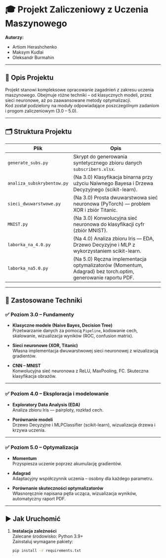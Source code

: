 # 🎓 Projekt Zaliczeniowy z Uczenia Maszynowego

**Autorzy:**  
- Artiom Herashchenko  
- Maksym Kudlai  
- Oleksandr Burmahin  

---

## 📌 Opis Projektu

Projekt stanowi kompleksowe opracowanie zagadnień z zakresu uczenia maszynowego. Obejmuje różne techniki – od klasycznych modeli, przez sieci neuronowe, aż po zaawansowane metody optymalizacji.  
Kod został podzielony na moduły odpowiadające poszczególnym zadaniom i progom zaliczeniowym (3.0 – 5.0).

---

## 🗂️ Struktura Projektu

| Plik | Opis |
|------|------|
| `generate_subs.py` | Skrypt do generowania syntetycznego zbioru danych `subscribers.xlsx`. |
| `analiza_subskrybentow.py` | (Na 3.0) Klasyfikacja binarna przy użyciu Naiwnego Bayesa i Drzewa Decyzyjnego (scikit-learn). |
| `sieci_dwuwarstwowe.py` | (Na 3.0) Prosta dwuwarstwowa sieć neuronowa (PyTorch) — problem XOR i zbiór Titanic. |
| `MNIST.py` | (Na 3.0) Konwolucyjna sieć neuronowa do klasyfikacji cyfr (zbiór MNIST). |
| `laborka_na_4.0.py` | (Na 4.0) Analiza zbioru Iris — EDA, Drzewo Decyzyjne i MLP z wykorzystaniem scikit-learn. |
| `laborka_na5.0.py` | (Na 5.0) Ręczna implementacja optymalizatorów (Momentum, Adagrad) bez torch.optim, generowanie raportu PDF. |

---

## 🧠 Zastosowane Techniki

### ✅ Poziom 3.0 – Fundamenty

- **Klasyczne modele (Naive Bayes, Decision Tree)**  
  Przetwarzanie danych za pomocą `Pipeline`, kodowanie cech, skalowanie, wizualizacja wyników (ROC, confusion matrix).

- **Sieci neuronowe (XOR, Titanic)**  
  Własna implementacja dwuwarstwowej sieci neuronowej z wizualizacją gradientów.

- **CNN – MNIST**  
  Konwolucyjna sieć neuronowa z ReLU, MaxPooling, FC. Skuteczna klasyfikacja obrazów.

---

### ✅ Poziom 4.0 – Eksploracja i modelowanie

- **Exploratory Data Analysis (EDA)**  
  Analiza zbioru Iris — pairploty, rozkład cech.

- **Porównanie modeli**  
  Drzewo Decyzyjne i MLPClassifier (scikit-learn), wizualizacja drzewa i krzywa uczenia.

---

### ✅ Poziom 5.0 – Optymalizacja

- **Momentum**  
  Przyspiesza uczenie poprzez akumulację gradientów.

- **Adagrad**  
  Adaptacyjny współczynnik uczenia – osobny dla każdego parametru.

- **Porównanie skuteczności optymalizatorów**  
  Własnoręcznie napisana pętla ucząca, wizualizacja wyników, automatyczny raport PDF.

---

## ▶️ Jak Uruchomić

1. **Instalacja zależności**  
   Zalecane środowisko: Python 3.9+  
   Zainstaluj wymagane pakiety:

   ```bash
   pip install -r requirements.txt